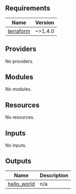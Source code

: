 <!-- BEGIN_TF_DOCS -->
## Requirements

| Name | Version |
|------|---------|
| <a name="requirement_terraform"></a> [terraform](#requirement\_terraform) | ~>1.4.0 |

## Providers

No providers.

## Modules

No modules.

## Resources

No resources.

## Inputs

No inputs.

## Outputs

| Name | Description |
|------|-------------|
| <a name="output_hello_world"></a> [hello\_world](#output\_hello\_world) | n/a |
<!-- END_TF_DOCS -->